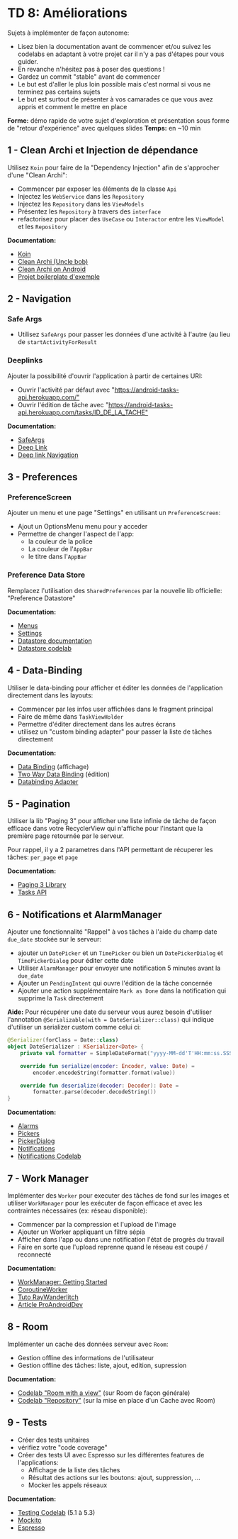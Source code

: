 # TD 8: Améliorations

Sujets à implémenter de façon autonome:

- Lisez bien la documentation avant de commencer et/ou suivez les codelabs en adaptant à votre projet car il n'y a pas d'étapes pour vous guider.
- En revanche n'hésitez pas à poser des questions !
- Gardez un commit "stable" avant de commencer
- Le but est d'aller le plus loin possible mais c'est normal si vous ne terminez pas certains sujets
- Le but est surtout de présenter à vos camarades ce que vous avez appris et comment le mettre en place

**Forme:** démo rapide de votre sujet d'exploration et présentation sous forme de "retour d'expérience" avec quelques slides
**Temps:** en ~10 min

## 1 - Clean Archi et Injection de dépendance

Utilisez `Koin` pour faire de la "Dependency Injection" afin de s'approcher d'une "Clean Archi":

- Commencer par exposer les éléments de la classe `Api`
- Injectez les `WebService` dans les `Repository`
- Injectez les `Repository` dans les `ViewModels`
- Présentez les `Repository` à travers des `interface`
- refactorisez pour placer des `UseCase` ou `Interactor` entre les `ViewModel` et les `Repository`

**Documentation:**

- [Koin](https://github.com/InsertKoinIO/koin)
- [Clean Archi (Uncle bob)](https://blog.cleancoder.com/uncle-bob/2012/08/13/the-clean-architecture.html)
- [Clean Archi on Android](https://fernandocejas.com/2018/05/07/architecting-android-reloaded)
- [Projet boilerplate d'exemple](https://github.com/bufferapp/clean-architecture-koin-boilerplate)

## 2 - Navigation

### Safe Args

- Utilisez `SafeArgs` pour passer les données d'une activité à l'autre (au lieu de `startActivityForResult`

### Deeplinks

Ajouter la possibilité d'ouvrir l'application à partir de certaines URI:

- Ouvrir l'activité par défaut avec "<https://android-tasks-api.herokuapp.com/">
- Ouvrir l'édition de tâche avec "<https://android-tasks-api.herokuapp.com/tasks/ID_DE_LA_TACHE">

**Documentation:**

- [SafeArgs](https://developer.android.com/guide/navigation/navigation-pass-data#Safe-args)
- [Deep Link](https://developer.android.com/training/app-links/deep-linking)
- [Deep link Navigation](https://developer.android.com/guide/navigation/navigation-deep-link)

## 3 - Preferences

### PreferenceScreen

Ajouter un menu et une page "Settings" en utilisant un `PreferenceScreen`:

- Ajout un OptionsMenu menu pour y acceder
- Permettre de changer l'aspect de l'app:
  - la couleur de la police
  - La couleur de l'`AppBar`
  - le titre dans l'`AppBar`

### Preference Data Store

Remplacez l'utilisation des `SharedPreferences` par la nouvelle lib officielle: "Preference Datastore"

**Documentation:**

- [Menus](https://developer.android.com/guide/topics/ui/menus)
- [Settings](https://developer.android.com/guide/topics/ui/settings.html)
- [Datastore documentation](https://developer.android.com/topic/libraries/architecture/datastore#preferences-datastore)
- [Datastore codelab](https://developer.android.com/codelabs/android-preferences-datastore#0)

## 4 - Data-Binding

Utiliser le data-binding pour afficher et éditer les données de l'application directement dans les layouts:

- Commencer par les infos user affichées dans le fragment principal
- Faire de même dans `TaskViewHolder`
- Permettre d'éditer directement dans les autres écrans
- utilisez un "custom binding adapter" pour passer la liste de tâches directement

**Documentation:**

- [Data Binding](https://developer.android.com/topic/libraries/data-binding) (affichage)
- [Two Way Data Binding](https://developer.android.com/topic/libraries/data-binding/two-way) (édition)
- [Databinding Adapter](https://developer.android.com/topic/libraries/data-binding/binding-adapters)

## 5 - Pagination

Utiliser la lib "Paging 3" pour afficher une liste infinie de tâche de façon efficace dans votre RecyclerView qui n'affiche pour l'instant que la première page retournée par le serveur.

Pour rappel, il y a 2 parametres dans l'API permettant de récuperer les tâches: `per_page` et `page`

**Documentation:**

- [Paging 3 Library](https://developer.android.com/topic/libraries/architecture/paging/v3-overview)
- [Tasks API](https://android-tasks-api.herokuapp.com/api-docs/)

## 6 - Notifications et AlarmManager

Ajouter une fonctionnalité "Rappel" à vos tâches à l'aide du champ date `due_date` stockée sur le serveur:

- ajouter un `DatePicker` et un `TimePicker` ou bien un `DatePickerDialog` et `TimePickerDialog` pour éditer cette date
- Utiliser `AlarmManager` pour envoyer une notification 5 minutes avant la `due_date`
- Ajouter un `PendingIntent` qui ouvre l'édition de la tâche concernée
- Ajouter une action supplémentaire `Mark as Done` dans la notification qui supprime la `Task` directement

**Aide:** Pour récupérer une date du serveur vous aurez besoin d'utiliser l'annotation `@Serializable(with = DateSerializer::class)` qui indique d'utiliser un serializer custom comme celui ci:

```kotlin
@Serializer(forClass = Date::class)
object DateSerializer : KSerializer<Date> {
    private val formatter = SimpleDateFormat("yyyy-MM-dd'T'HH:mm:ss.SSS", Locale.US)

    override fun serialize(encoder: Encoder, value: Date) =
        encoder.encodeString(formatter.format(value))

    override fun deserialize(decoder: Decoder): Date =
        formatter.parse(decoder.decodeString())
}
```

**Documentation:**

- [Alarms](https://developer.android.com/training/scheduling/alarms)
- [Pickers](https://developer.android.com/guide/topics/ui/controls/pickers)
- [PickerDialog](https://www.journaldev.com/9976/android-date-time-picker-dialog)
- [Notifications](https://developer.android.com/guide/topics/ui/notifiers/notifications)
- [Notifications Codelab](https://codelabs.developers.google.com/codelabs/advanced-android-kotlin-training-notifications/index.html?index=..%2F..advanced-android-kotlin-training#0)

## 7 - Work Manager

Implémenter des `Worker` pour executer des tâches de fond sur les images et utiliser `WorkManager` pour les exécuter de façon efficace et avec les contraintes nécessaires (ex: réseau disponible):

- Commencer par la compression et l'upload de l'image
- Ajouter un Worker appliquant un filtre sépia
- Afficher dans l'app ou dans une notification l'état de progrès du travail
- Faire en sorte que l'upload reprenne quand le réseau est coupé / reconnecté
  
**Documentation:**

- [WorkManager: Getting Started](https://developer.android.com/topic/libraries/architecture/workmanager/basics.html)
- [CoroutineWorker](https://developer.android.com/topic/libraries/architecture/workmanager/advanced/coroutineworker)
- [Tuto RayWanderlitch](https://www.raywenderlich.com/6040-workmanager-tutorial-for-android-getting-started)
- [Article ProAndroidDev](https://proandroiddev.com/exploring-the-stable-android-jetpack-workmanager-82819d5d7c34)

## 8 - Room

Implémenter un cache des données serveur avec `Room`:

- Gestion offline des informations de l'utilisateur
- Gestion offline des tâches: liste, ajout, edition, supression

**Documentation:**

- [Codelab "Room with a view"](https://codelabs.developers.google.com/codelabs/android-room-with-a-view-kotlin) (sur Room de façon générale)
- [Codelab "Repository"](https://codelabs.developers.google.com/codelabs/kotlin-android-training-repository) (sur la mise en place d'un Cache avec Room)

## 9 - Tests

- Créer des tests unitaires
- vérifiez votre "code coverage"
- Créer des tests UI avec Espresso sur les différentes features de l'applications:
  - Affichage de la liste des tâches
  - Résultat des actions sur les boutons: ajout, suppression, ...
  - Mocker les appels réseaux

**Documentation:**

- [Testing Codelab](https://codelabs.developers.google.com/codelabs/advanced-android-kotlin-training-testing-basics/) (5.1 à 5.3)
- [Mockito](https://site.mockito.org/)
- [Espresso](https://developer.android.com/training/testing/ui-testing/espresso-testing)
